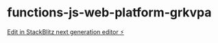 # functions-js-web-platform-grkvpa

[Edit in StackBlitz next generation editor ⚡️](https://stackblitz.com/~/github.com/geethakasani/functions-js-web-platform-grkvpa)